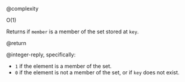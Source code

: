 @complexity

O(1)


Returns if `member` is a member of the set stored at `key`.

@return

@integer-reply, specifically:

* `1` if the element is a member of the set.
* `0` if the element is not a member of the set, or if `key` does not exist.

